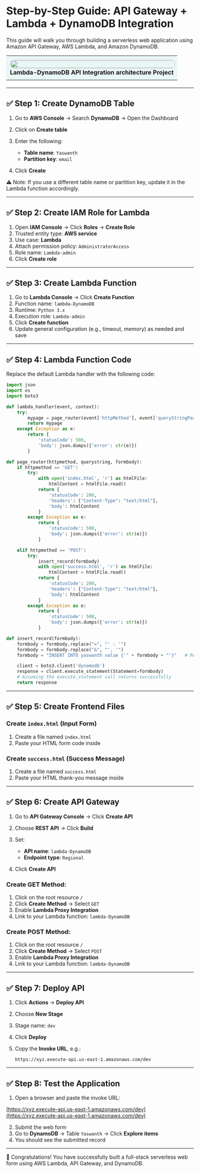 # Step-by-Step Guide: API Gateway + Lambda + DynamoDB Integration

This guide will walk you through building a serverless web application using Amazon API Gateway, AWS Lambda, and Amazon DynamoDB.

<table style="width: 100%; margin-bottom: 20px;">
  <tr>
    <td align="center" style="padding: 10px; background-color: #e9f7f5; border-radius: 8px;">
      <img src="https://github.com/arumullayaswanth/AWS-Lambda-boto3-automation-project/blob/32662ad798434062570eca8eb9c9408f2f0a108c/6.lambda-dynamodb-api-gateway/images.png" width="1000%" style="border: 2px solid #ddd; border-radius: 10px;">
      <br><b> Lambda-DynamoDB API Integration  architecture Project </b>
    </td>
  </tr>
</table>



---

## ✅ Step 1: Create DynamoDB Table

1. Go to **AWS Console** → Search **DynamoDB** → Open the Dashboard
2. Click on **Create table**
3. Enter the following:

   * **Table name**: `Yaswanth`
   * **Partition key**: `email`
4. Click **Create**

⚠️ Note: If you use a different table name or partition key, update it in the Lambda function accordingly.

---

## ✅ Step 2: Create IAM Role for Lambda

1. Open **IAM Console** → Click **Roles** → **Create Role**
2. Trusted entity type: **AWS service**
3. Use case: **Lambda**
4. Attach permission policy: `AdministratorAccess`
5. Role name: `Lambda-admin`
6. Click **Create role**

---

## ✅ Step 3: Create Lambda Function

1. Go to **Lambda Console** → Click **Create Function**
2. Function name: `lambda-DynamoDB`
3. Runtime: `Python 3.x`
4. Execution role: `Lambda-admin`
5. Click **Create function**
6. Update general configuration (e.g., timeout, memory) as needed and save

---

## ✅ Step 4: Lambda Function Code

Replace the default Lambda handler with the following code:

```python
import json
import os
import boto3

def lambda_handler(event, context):
    try:
        mypage = page_router(event['httpMethod'], event['queryStringParameters'], event['body'])
        return mypage
    except Exception as e:
        return {
            'statusCode': 500,
            'body': json.dumps({'error': str(e)})
        }

def page_router(httpmethod, querystring, formbody):
    if httpmethod == 'GET':
        try:
            with open('index.html', 'r') as htmlFile:
                htmlContent = htmlFile.read()
            return {
                'statusCode': 200,
                'headers': {"Content-Type": "text/html"},
                'body': htmlContent
            }
        except Exception as e:
            return {
                'statusCode': 500,
                'body': json.dumps({'error': str(e)})
            }

    elif httpmethod == 'POST':
        try:
            insert_record(formbody)
            with open('success.html', 'r') as htmlFile:
                htmlContent = htmlFile.read()
            return {
                'statusCode': 200,
                'headers': {"Content-Type": "text/html"},
                'body': htmlContent
            }
        except Exception as e:
            return {
                'statusCode': 500,
                'body': json.dumps({'error': str(e)})
            }

def insert_record(formbody):
    formbody = formbody.replace("=", "' : '")
    formbody = formbody.replace("&", "', '")
    formbody = "INSERT INTO yaswanth value {'" + formbody + "'}"   # Replace with DynamoDB Table name(My table name is Yashwant)

    client = boto3.client('dynamodb')
    response = client.execute_statement(Statement=formbody)
    # Assuming the execute_statement call returns successfully
    return response
```

---

## ✅ Step 5: Create Frontend Files

### Create `index.html` (Input Form)

1. Create a file named `index.html`
2. Paste your HTML form code inside

### Create `success.html` (Success Message)

1. Create a file named `success.html`
2. Paste your HTML thank-you message inside

---

## ✅ Step 6: Create API Gateway

1. Go to **API Gateway Console** → Click **Create API**
2. Choose **REST API** → Click **Build**
3. Set:

   * **API name**: `lambda-DynamoDB`
   * **Endpoint type**: `Regional`
4. Click **Create API**

### Create GET Method:

1. Click on the root resource `/`
2. Click **Create Method** → Select `GET`
3. Enable **Lambda Proxy Integration**
4. Link to your Lambda function: `lambda-DynamoDB`

### Create POST Method:

1. Click on the root resource `/`
2. Click **Create Method** → Select `POST`
3. Enable **Lambda Proxy Integration**
4. Link to your Lambda function: `lambda-DynamoDB`

---

## ✅ Step 7: Deploy API

1. Click **Actions** → **Deploy API**
2. Choose **New Stage**
3. Stage name: `dev`
4. Click **Deploy**
5. Copy the **Invoke URL**, e.g.:

   ```
   https://xyz.execute-api.us-east-1.amazonaws.com/dev
   ```



---

## ✅ Step 8: Test the Application

1. Open a browser and paste the invoke URL:


[https://xyz.execute-api.us-east-1.amazonaws.com/dev](https://xyz.execute-api.us-east-1.amazonaws.com/dev)


2. Submit the web form
3. Go to **DynamoDB** → Table `Yaswanth` → Click **Explore items**
4. You should see the submitted record

---

🎉 Congratulations! You have successfully built a full-stack serverless web form using AWS Lambda, API Gateway, and DynamoDB.


